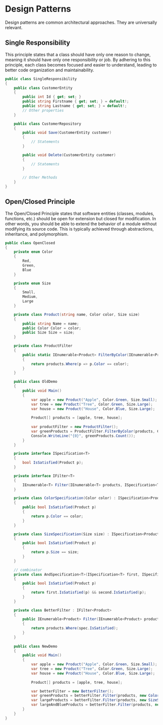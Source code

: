 # Design Patterns
Design patterns are common architectural approaches. They are universally relevant.

## Single Responsibility
This principle states that a class should have only one reason to change, meaning it should have only one responsibility or job. By adhering to this principle, each class becomes focused and easier to understand, leading to better code organization and maintainability.

```csharp
public class SingleResponsibility
{
    public class CustomerEntity
    {
        public int Id { get; set; }
        public string Firstname { get; set; } = default!;
        public string Lastname { get; set; } = default!;
        // Other properties
    }

    public class CustomerRepository
    {
        public void Save(CustomerEntity customer)
        {
            // Statements
        }

        public void Delete(CustomerEntity customer)
        {
            // Statements
        }
        
        // Other Methods
    }
}
```

## Open/Closed Principle

The Open/Closed Principle states that software entities (classes, modules, functions, etc.) should be open for extension but closed for modification. In other words, you should be able to extend the behavior of a module without modifying its source code. This is typically achieved through abstractions, inheritance, and polymorphism.

```csharp
public class OpenClosed
{
    private enum Color
    {
        Red,
        Green,
        Blue
    }

    private enum Size
    {
        Small,
        Medium,
        Large
    }

    private class Product(string name, Color color, Size size)
    {
        public string Name = name;
        public Color Color = color;
        public Size Size = size;
    }

    private class ProductFilter
    {
        public static IEnumerable<Product> FilterByColor(IEnumerable<Product> products, Color color)
        {
            return products.Where(p => p.Color == color);
        }
    }

    public class OldDemo
    {
        public void Main()
        {
            var apple = new Product("Apple", Color.Green, Size.Small);
            var tree = new Product("Tree", Color.Green, Size.Large);
            var house = new Product("House", Color.Blue, Size.Large);
            
            Product[] products = [apple, tree, house];
            
            var productFilter = new ProductFilter();
            var greenProducts = ProductFilter.FilterByColor(products, Color.Green);
            Console.WriteLine("{0}", greenProducts.Count());
        }
    }

    private interface ISpecification<T>
    {
        bool IsSatisfied(Product p);
    }

    private interface IFilter<T>
    {
        IEnumerable<T> Filter(IEnumerable<T> products, ISpecification<T> spec);
    }

    private class ColorSpecification(Color color) : ISpecification<Product>
    {
        public bool IsSatisfied(Product p)
        {
            return p.Color == color;
        }
    }

    private class SizeSpecification(Size size) : ISpecification<Product>
    {
        public bool IsSatisfied(Product p)
        {
            return p.Size == size;
        }
    }

    // combinator
    private class AndSpecification<T>(ISpecification<T> first, ISpecification<T> second) : ISpecification<T>
    {
        public bool IsSatisfied(Product p)
        {
            return first.IsSatisfied(p) && second.IsSatisfied(p);
        }
    }

    private class BetterFilter : IFilter<Product>
    {
        public IEnumerable<Product> Filter(IEnumerable<Product> products, ISpecification<Product> spec)
        {
            return products.Where(spec.IsSatisfied);
        }
    }
    
    public class NewDemo
    {
        public void Main()
        {
            var apple = new Product("Apple", Color.Green, Size.Small);
            var tree = new Product("Tree", Color.Green, Size.Large);
            var house = new Product("House", Color.Blue, Size.Large);
            
            Product[] products = [apple, tree, house];

            var betterFilter = new BetterFilter();
            var greenProducts = betterFilter.Filter(products, new ColorSpecification(Color.Green));
            var largeProducts = betterFilter.Filter(products, new SizeSpecification(Size.Large));
            var largeAndBlueProducts = betterFilter.Filter(products, new AndSpecification<Product>(new SizeSpecification(Size.Large), new ColorSpecification(Color.Blue)));
        }
    }
}
```
